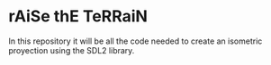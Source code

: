 # rAiSe thE TeRRaiN
In this repository it will be all the code needed to create an isometric proyection using the SDL2 library.
